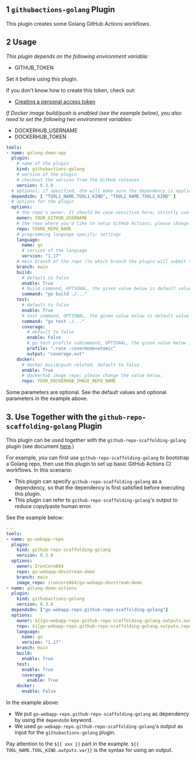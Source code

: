 ## 1 `githubactions-golang` Plugin

This plugin creates some Golang GitHub Actions workflows.

## 2 Usage

_This plugin depends on the following environment variable:_

- GITHUB_TOKEN

Set it before using this plugin.

If you don't know how to create this token, check out:
- [Creating a personal access token](https://docs.github.com/en/authentication/keeping-your-account-and-data-secure/creating-a-personal-access-token)

_If Docker image build/push is enabled (see the example below), you also need to set the following two environment variables:_
- DOCKERHUB_USERNAME
- DOCKERHUB_TOKEN

```yaml
tools:
- name: golang-demo-app
  plugin:
    # name of the plugin
    kind: githubactions-golang
    # version of the plugin
    # checkout the version from the GitHub releases
    version: 0.3.0
  # optional; if specified, dtm will make sure the dependency is applied first before handling this tool.
  dependsOn: [ "TOOL1_NAME.TOOL1_KIND", "TOOL2_NAME.TOOL2_KIND" ]
  # options for the plugin
  options:
    # the repo's owner. It should be case-sensitive here; strictly use your GitHub user name; please change the value below.
    owner: YOUR_GITHUB_USERNAME
    # the repo where you'd like to setup GitHub Actions; please change the value below to an existing repo.
    repo: YOURE_REPO_NAME
    # programming language specific settings
    language:
      name: go
      # version of the language
      version: "1.17"
    # main branch of the repo (to which branch the plugin will submit the workflows)
    branch: main
    build:
      # default to false
      enable: True
      # build command, OPTIONAL, the given value below is default value
      command: "go build ./..."
    test:
      # default to false
      enable: True
      # test command, OPTIONAL, the given value below is default value
      command: "go test ./..."
      coverage:
        # default to false
        enable: False
        # go test profile subcommand, OPTIONAL, the given value below is default value
        profile: "-race -covermode=atomic"
        output: "coverage.out"
    docker:
      # docker build/push related, default to false
      enable: True
      # dockerhub image repo; please change the value below.
      repo: YOUR_DOCKERHUB_IMAGE_REPO_NAME
```

Some parameters are optional. See the default values and optional parameters in the example above.

## 3. Use Together with the `github-repo-scaffolding-golang` Plugin

This plugin can be used together with the `github-repo-scaffolding-golang` plugin (see document [here](./github-repo-scaffolding-golang.md).)

For example, you can first use `github-repo-scaffolding-golang` to bootstrap a Golang repo, then use this plugin to set up basic GitHub Actions CI workflows. In this scenario:

- This plugin can specify `github-repo-scaffolding-golang` as a dependency, so that the dependency is first satisfied before executing this plugin.
- This plugin can refer to `github-repo-scaffolding-golang`'s output to reduce copy/paste human error.

See the example below:

```yaml
---
tools:
- name: go-webapp-repo
  plugin:
    kind: github-repo-scaffolding-golang
    version: 0.3.0
  options:
    owner: IronCore864
    repo: go-webapp-devstream-demo
    branch: main
    image_repo: ironcore864/go-webapp-devstream-demo
- name: golang-demo-actions
  plugin:
    kind: githubactions-golang
    version: 0.3.0
  dependsOn: ["go-webapp-repo.github-repo-scaffolding-golang"]
  options:
    owner: ${{go-webapp-repo.github-repo-scaffolding-golang.outputs.owner}}
    repo: ${{go-webapp-repo.github-repo-scaffolding-golang.outputs.repo}}
    language:
      name: go
      version: "1.17"
    branch: main
    build:
      enable: True
    test:
      enable: True
      coverage:
        enable: True
    docker:
      enable: False
```

In the example above:

- We put `go-webapp-repo.github-repo-scaffolding-golang` as dependency by using the `dependsOn` keyword.
- We used `go-webapp-repo.github-repo-scaffolding-golang`'s output as input for the `githubactions-golang` plugin.

Pay attention to the `${{ xxx }}` part in the example. `${{ TOOL_NAME.TOOL_KIND.outputs.var}}` is the syntax for using an output.
